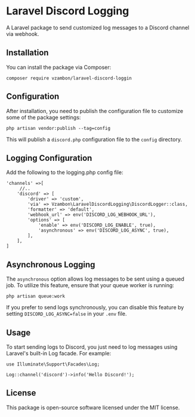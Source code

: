 # Laravel Discord Logging

A Laravel package to send customized log messages to a Discord channel via webhook.

## Installation

You can install the package via Composer:

    composer require vzambon/laravel-discord-loggin

## Configuration

After installation, you need to publish the configuration file to customize some of the package settings:

    php artisan vendor:publish --tag=config
   
   This will publish a `discord.php` configuration file to the `config` directory.

## Logging Configuration

Add the following to the logging.php config file:

    'channels' =>[
	     //..
	    'discord' => [ 
		    'driver' => 'custom', 
		    'via' => Vzambon\LaravelDiscordLogging\DiscordLogger::class, 
		    'formatter' => 'default', 
		    'webhook_url' => env('DISCORD_LOG_WEBHOOK_URL'), 
		    'options' => [ 
			    'enable' => env('DISCORD_LOG_ENABLE', true), 
			    'asynchronous' => env('DISCORD_LOG_ASYNC', true), 
			], 
		],
	]

## Asynchronous Logging

The `asynchronous` option allows log messages to be sent using a queued job. To utilize this feature, ensure that your queue worker is running:

    php artisan queue:work
  
If you prefer to send logs synchronously, you can disable this feature by setting `DISCORD_LOG_ASYNC=false` in your `.env` file.

## Usage

To start sending logs to Discord, you just need to log messages using Laravel's built-in Log facade. For example:

    use Illuminate\Support\Facades\Log;
    
	Log::channel('discord')->info('Hello Discord!');

## License
This package is open-source software licensed under the MIT license.
